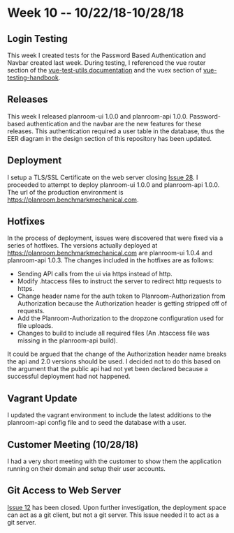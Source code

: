 # Week 10 -- 10/22/18-10/28/18

## Login Testing
This week I created tests for the Password Based Authentication and Navbar created last week. During testing, I referenced the vue router section of the [vue-test-utils documentation](https://vue-test-utils.vuejs.org/guides/using-with-vue-router.html) and the vuex section of [vue-testing-handbook](https://lmiller1990.github.io/vue-testing-handbook/testing-vuex.html#testing-vuex).

## Releases
This week I released planroom-ui 1.0.0 and planroom-api 1.0.0.  Password-based authentication and the navbar are the new features for these releases. This authentication required a user table in the database, thus the EER diagram in the design section of this repository has been updated.

## Deployment
I setup a TLS/SSL Certificate on the web server closing [Issue 28](https://github.com/mjsmith11/planroom-journal/issues/28). I proceeded to attempt to deploy planroom-ui 1.0.0 and planroom-api 1.0.0. The url of the production environment is https://planroom.benchmarkmechanical.com.

## Hotfixes
In the process of deployment, issues were discovered that were fixed via a series of hotfixes. The versions actually deployed at https://planroom.benchmarkmechanical.com are planroom-ui 1.0.4 and planroom-api 1.0.3. The changes included in the hotfixes are as follows:
 - Sending API calls from the ui via https instead of http.
 - Modify .htaccess files to instruct the server to redirect http requests to https.
 - Change header name for the auth token to Planroom-Authorization from Authorization because the Authorization header is getting stripped off of requests.
 - Add the Planroom-Authorization to the dropzone configuration used for file uploads.
 - Changes to build to include all required files (An .htaccess file was missing in the planroom-api build).

It could be argued that the change of the Authorization header name breaks the api and 2.0 versions should be used. I decided not to do this based on the argument that the public api had not yet been declared because a successful deployment had not happened.

## Vagrant Update
I updated the vagrant environment to include the latest additions to the planroom-api config file and to seed the database with a user.

## Customer Meeting (10/28/18)
I had a very short meeting with the customer to show them the application running on their domain and setup their user accounts. 

## Git Access to Web Server
[Issue 12](https://github.com/mjsmith11/planroom-journal/issues/12) has been closed. Upon further investigation, the deployment space can act as a git client, but not a git server.  This issue needed it to act as a git server.
